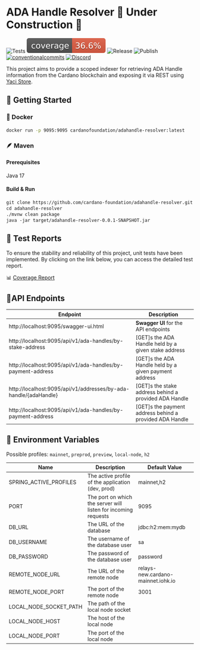 # ADA Handle Resolver 🚧️ Under Construction 🚧️

<p align="left">
<img alt="Tests" src="https://github.com/cardano-foundation/adahandle-resolver/actions/workflows/tests.yaml/badge.svg?branch=main" />
<img alt="Coverage" src="https://github.com/cardano-foundation/adahandle-resolver/blob/gh-pages/badges/jacoco.svg?raw=true" />
<img alt="Release" src="https://github.com/cardano-foundation/adahandle-resolver/actions/workflows/release.yaml/badge.svg?branch=main" />
<img alt="Publish" src="https://github.com/cardano-foundation/adahandle-resolver/actions/workflows/publish.yaml/badge.svg?branch=main" />
<a href="https://conventionalcommits.org"><img alt="conventionalcommits" src="https://img.shields.io/badge/Conventional%20Commits-1.0.0-%23FE5196?logo=conventionalcommits" /></a>
<a href="https://discord.gg/4WVNHgQ7bP"><img alt="Discord" src="https://img.shields.io/discord/1022471509173882950"></a>
</p>

This project aims to provide a scoped indexer for retrieving ADA Handle information from the Cardano blockchain and exposing it via REST using [Yaci Store](https://github.com/bloxbean/yaci-store).

## 🚀 Getting Started

### 🐳 Docker

```zsh
docker run -p 9095:9095 cardanofoundation/adahandle-resolver:latest
```

### 🪶 Maven 

#### Prerequisites

Java 17

#### Build & Run

```
git clone https://github.com/cardano-foundation/adahandle-resolver.git
cd adahandle-resolver
./mvnw clean package
java -jar target/adahandle-resolver-0.0.1-SNAPSHOT.jar
```

## 🧪 Test Reports

To ensure the stability and reliability of this project, unit tests have been implemented. By clicking on the link below, you can access the detailed test report.

📊 [Coverage Report](https://cardano-foundation.github.io/adahandle-resolver/coverage-report/)


## 🤖API Endpoints

| Endpoint                                                         | Description                                             |
|------------------------------------------------------------------|---------------------------------------------------------|
| http://localhost:9095/swagger-ui.html                            | **Swagger UI** for the API endpoints                    |
| http://localhost:9095/api/v1/ada-handles/by-stake-address        | [GET]s the ADA Handle held by a given stake address     |
| http://localhost:9095/api/v1/ada-handles/by-payment-address      | [GET]s the ADA Handle held by a given payment address   |
| http://localhost:9095/api/v1/addresses/by-ada-handle/{adaHandle} | [GET]s the stake address behind a provided ADA Handle   |
| http://localhost:9095/api/v1/ada-handles/by-payment-address      | [GET]s the payment address behind a provided ADA Handle |

## 🌱 Environment Variables

Possible profiles: `mainnet`, `preprod`, `preview`, `local-node`, `h2`

| Name                   | Description                                                    | Default Value                      |
|------------------------|----------------------------------------------------------------|------------------------------------|
| SPRING_ACTIVE_PROFILES | The active profile of the application (dev, prod)              | mainnet,h2                         |
| PORT                   | The port on which the server will listen for incoming requests | 9095                               |
| DB_URL                 | The URL of the database                                        | jdbc:h2:mem:mydb                   |
| DB_USERNAME            | The username of the database user                              | sa                                 |
| DB_PASSWORD            | The password of the database user                              | password                           |
| REMOTE_NODE_URL        | The URL of the remote node                                     | relays-new.cardano-mainnet.iohk.io |
| REMOTE_NODE_PORT       | The port of the remote node                                    | 3001                               |
| LOCAL_NODE_SOCKET_PATH | The path of the local node socket                              |                                    |
| LOCAL_NODE_HOST        | The host of the local node                                     |                                    |
| LOCAL_NODE_PORT        | The port of the local node                                     |                                    |